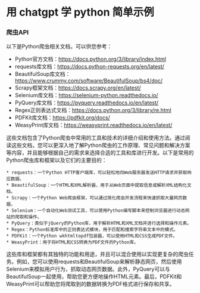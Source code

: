 # 用 chatgpt 学 python 简单示例

### 爬虫API

以下是Python爬虫相关文档，可以供您参考：

* Python官方文档：https://docs.python.org/3/library/index.html
* requests库文档：https://docs.python-requests.org/en/latest/
* BeautifulSoup库文档：https://www.crummy.com/software/BeautifulSoup/bs4/doc/
* Scrapy框架文档：https://docs.scrapy.org/en/latest/
* Selenium库文档：https://selenium-python.readthedocs.io/
* PyQuery库文档：https://pyquery.readthedocs.io/en/latest/
* Regex正则表达式文档：https://docs.python.org/3/library/re.html
* PDFKit库文档：https://pdfkit.org/docs/
* WeasyPrint库文档：https://weasyprint.readthedocs.io/en/latest/

这些文档包含了Python爬虫中常用的工具和技术的详细介绍和使用方法。通过阅读这些文档，您可以更深入地了解Python爬虫的工作原理、常见问题和解决方案等内容，并且能够根据自己的需求来选择合适的工具和库进行开发。以下是常用的Python爬虫库和框架以及它们的主要目的：

```
* requests：一个Python HTTP客户端库，可以轻松地向Web服务器发送HTTP请求并获取响应数据。
* BeautifulSoup：一个HTML和XML解析器，用于从Web页面中提取信息或解析XML结构化文档。
* Scrapy：一个Python Web爬虫框架，可以通过简化爬虫开发流程来快速抓取大量网页数据。
* Selenium：一个自动化Web测试工具，可以使用Python编写脚本来控制浏览器进行动态网站的爬取和操作。
* PyQuery：类似于jQuery的Python库，用于解析HTML和XML文档并进行选择和操作元素。
* Regex：Python标准库中的正则表达式模块，用于匹配和搜索字符串文本中的模式。
* PDFKit：一个Python wkhtmltopdf包装器，可以使用HTML和CSS生成PDF文件。
* WeasyPrint：用于将HTML和CSS转换为PDF文件的Python库。
```

这些库和框架都有其独特的功能和用途，并且可以混合使用以实现更复杂的爬虫任务。例如，您可以使用requests和BeautifulSoup来解析静态网页，然后使用Selenium来模拟用户行为，抓取动态网页数据。此外，PyQuery可以与BeautifulSoup一起使用，帮助您更方便地操作HTML元素。最后，PDFKit和WeasyPrint可以帮助您将爬取到的数据转换为PDF格式进行保存和共享。
